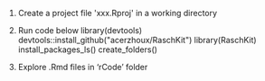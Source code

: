 1.	Create a project file 'xxx.Rproj' in a working directory

2.	Run code below
library(devtools)
devtools::install_github("acerzhoux/RaschKit")
library(RaschKit)
install_packages_ls()
create_folders()

3.	Explore .Rmd files in ‘rCode’ folder
